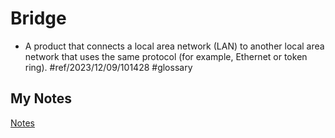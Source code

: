 # Bridge
- A product that connects a local area network (LAN) to another local area network that uses the same protocol (for example, Ethernet or token ring). #ref/2023/12/09/101428 #glossary 
## My Notes
[Notes](mynotes/bridge-notes.md)

